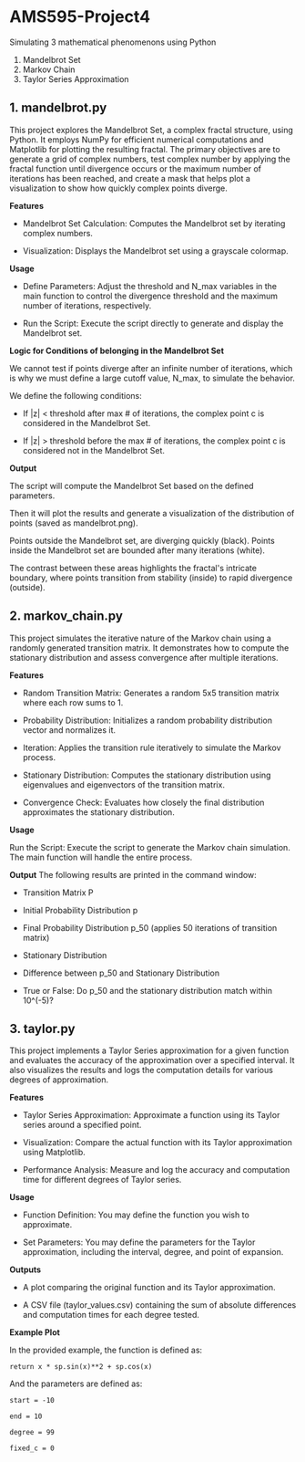 # AMS595-Project4
Simulating 3 mathematical phenomenons using Python 
1. Mandelbrot Set
2. Markov Chain
3. Taylor Series Approximation

## 1. mandelbrot.py

This project explores the Mandelbrot Set, a complex fractal structure, using Python. It employs NumPy for efficient numerical computations and Matplotlib for plotting the resulting fractal. The primary objectives are to generate a grid of complex numbers, test complex number by applying the fractal function until divergence occurs or the maximum number of iterations has been reached, and create a mask that helps plot a visualization to show how quickly complex points diverge. 

**Features**

- Mandelbrot Set Calculation: Computes the Mandelbrot set by iterating complex numbers.

- Visualization: Displays the Mandelbrot set using a grayscale colormap.

**Usage**

- Define Parameters: Adjust the threshold and N_max variables in the main function to control the divergence threshold and the maximum number of iterations, respectively.

- Run the Script: Execute the script directly to generate and display the Mandelbrot set.


**Logic for Conditions of belonging in the Mandelbrot Set**

We cannot test if points diverge after an infinite number of iterations, which is why we must define a large cutoff value, N_max, to simulate the behavior. 

We define the following conditions: 

- If |z| < threshold after max # of iterations, the complex point c is considered in the Mandelbrot Set. 

- If |z| > threshold before the max # of iterations, the complex point c is considered not in the Mandelbrot Set. 

**Output**

The script will compute the Mandelbrot Set based on the defined parameters.

Then it will plot the results and generate a visualization of the distribution of points (saved as mandelbrot.png).

Points outside the Mandelbrot set, are diverging quickly (black). Points inside the Mandelbrot set are bounded after many iterations (white).

The contrast between these areas highlights the fractal's intricate boundary, where points transition from stability (inside) to rapid divergence (outside).



## 2. markov_chain.py

This project simulates the iterative nature of the Markov chain using a randomly generated transition matrix. It demonstrates how to compute the stationary distribution and assess convergence after multiple iterations.

**Features**

- Random Transition Matrix: Generates a random 5x5 transition matrix where each row sums to 1.

- Probability Distribution: Initializes a random probability distribution vector and normalizes it.

- Iteration: Applies the transition rule iteratively to simulate the Markov process.

- Stationary Distribution: Computes the stationary distribution using eigenvalues and eigenvectors of the transition matrix.

- Convergence Check: Evaluates how closely the final distribution approximates the stationary distribution.


**Usage**

Run the Script: Execute the script to generate the Markov chain simulation. The main function will handle the entire process.

**Output**
The following results are printed in the command window: 

- Transition Matrix P

- Initial Probability Distribution p

- Final Probability Distribution p_50 (applies 50 iterations of transition matrix)

- Stationary Distribution

- Difference between p_50 and Stationary Distribution

- True or False: Do p_50 and the stationary distribution match within 10^(-5)? 


## 3. taylor.py
This project implements a Taylor Series approximation for a given function and evaluates the accuracy of the approximation over a specified interval. It also visualizes the results and logs the computation details for various degrees of approximation.

**Features**

- Taylor Series Approximation: Approximate a function using its Taylor series around a specified point.

- Visualization: Compare the actual function with its Taylor approximation using Matplotlib.

- Performance Analysis: Measure and log the accuracy and computation time for different degrees of Taylor series.


**Usage**

- Function Definition: You may define the function you wish to approximate.

- Set Parameters: You may define the parameters for the Taylor approximation, including the interval, degree, and point of expansion.


**Outputs**

- A plot comparing the original function and its Taylor approximation.

- A CSV file (taylor_values.csv) containing the sum of absolute differences and computation times for each degree tested.

**Example Plot**

In the provided example, the function is defined as:

    return x * sp.sin(x)**2 + sp.cos(x)

And the parameters are defined as:

    start = -10
    
    end = 10
    
    degree = 99
    
    fixed_c = 0
